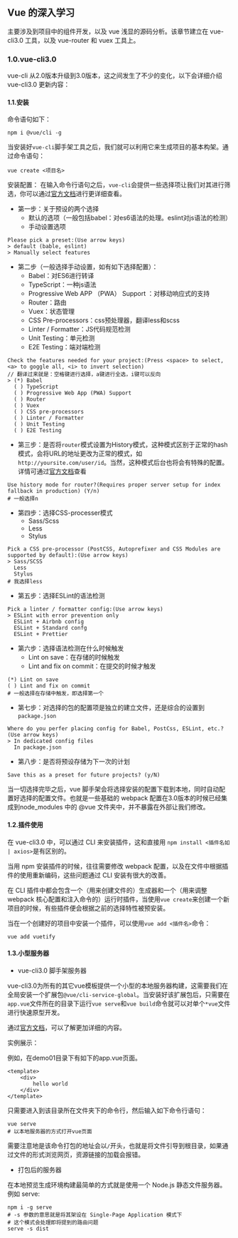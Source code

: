 ## Vue 的深入学习
主要涉及到项目中的组件开发，以及 vue 浅显的源码分析。该章节建立在 vue-cli3.0 工具，以及 vue-router 和 vuex 工具上。

### 1.0.vue-cli3.0

vue-cli 从2.0版本升级到3.0版本，这之间发生了不少的变化，以下会详细介绍 vue-cli3.0 更新内容：

#### 1.1.安装

命令语句如下：

```shell
npm i @vue/cli -g
```

当安装好`vue-cli`脚手架工具之后，我们就可以利用它来生成项目的基本构架。通过命令语句：

```shell
vue create <项目名>
```

安装配置：
在输入命令行语句之后，`vue-cli`会提供一些选择项让我们对其进行筛选，你可以通过[官方文档](https://cli.vuejs.org/zh/guide/creating-a-project.html)进行更详细查看。

- 第一步：关于预设的两个选择
  - 默认的选项（一般包括babel：对es6语法的处理。eslint对js语法的检测）
  - 手动设置选项

```shell
Please pick a preset:(Use arrow keys)
> default (bable, eslint)
> Manually select features
```

- 第二步（一般选择手动设置，如有如下选择配置）：
  - Babel：对ES6进行转译
  - TypeScript：一种js语法
  - Progressive Web APP （PWA） Support ：对移动响应式的支持
  - Router：路由
  - Vuex：状态管理
  - CSS Pre-processors：css预处理器，翻译less和scss
  - Linter / Formatter：JS代码规范检测
  - Unit Testing：单元检测
  - E2E Testing：端对端检测

```shell
Check the features needed for your project:(Press <space> to select, <a> to goggle all, <i> to invert selection)
// 翻译过来就是：空格键进行选择，a键进行全选，i键可以反向
> (*) Babel
  ( ) TypeScript
  ( ) Progressive Web App (PWA) Support
  ( ) Router
  ( ) Vuex
  ( ) CSS pre-processors
  ( ) Linter / Formatter
  ( ) Unit Testing
  ( ) E2E Testing
```

- 第三步：是否将`router`模式设置为History模式，这种模式区别于正常的hash模式，会将URL的地址更改为正常的模式，如`http://yoursite.com/user/id`。当然，这种模式后台也将会有特殊的配置。详情可通过[官方文档](https://router.vuejs.org/zh/guide/essentials/history-mode.html#%E5%90%8E%E7%AB%AF%E9%85%8D%E7%BD%AE%E4%BE%8B%E5%AD%90)查看

```shell
Use history mode for router?(Requires proper server setup for index fallback in production) (Y/n)
# 一般选择n
```

- 第四步：选择CSS-processer模式
  - Sass/Scss
  - Less
  - Stylus

```shell
Pick a CSS pre-processor (PostCSS, Autoprefixer and CSS Modules are supported by default):(Use arrow keys)
> Sass/SCSS
  Less
  Stylus
# 我选择less
```

- 第五步：选择ESLint的语法检测

```shell
Pick a linter / formatter config:(Use arrow keys)
> ESLint with error prevention only
  ESLint + Airbnb config
  ESLint + Standard confg
  ESLint + Prettier
```

- 第六步：选择语法检测在什么时候触发
  - Lint on save：在存储的时候触发
  - Lint and fix on commit：在提交的时候才触发

```shell
(*) Lint on save
( ) Lint and fix on commit
# 一般选择在存储中触发，即选择第一个
```

- 第七步：对选择的包的配置项是独立的建立文件，还是综合的设置到`package.json`

```shell
Where do you perfer placing config for Babel, PostCss, ESLint, etc.? (Use arrow keys)
> In dedicated config files
  In package.json
```

- 第八步：是否将预设存储为下一次的计划

```shell
Save this as a preset for future projects? (y/N)
```

当一切选择完毕之后，vue 脚手架会将选择安装的配置下载到本地，同时自动配置好选择的配置文件。也就是一些基础的 webpack 配置在3.0版本的时候已经集成到node_modules 中的 @vue 文件夹中，并不暴露在外部让我们修改。

#### 1.2.插件使用

在 vue-cli3.0 中，可以通过 CLI 来安装插件，这和直接用 `npm install <插件名如 | axios>`是有区别的。

当用 npm 安装插件的时候，往往需要修改 webpack 配置，以及在文件中根据插件的使用重新编码，这些问题通过 CLI 安装有很大的改善。

在 CLI 插件中都会包含一个（用来创建文件的）生成器和一个（用来调整 webpack 核心配置和注入命令的）运行时插件，当使用`vue create`来创建一个新项目的时候，有些插件便会根据之前的选择特性被预安装。

当在一个创建好的项目中安装一个插件，可以使用`vue add <插件名>`命令：

```shell
vue add vuetify
```



#### 1.3.小型服务器

- vue-cli3.0 脚手架服务器

vue-cli3.0为所有的其它vue模板提供一个小型的本地服务器构建，这需要我们在全局安装一个扩展包`@vue/cli-service-global`。当安装好该扩展包后，只需要在`app.vue`文件所在的目录下运行`vue serve`和`vue build`命令就可以对单个`*vue`文件进行快速原型开发。

通过[官方文档](https://cli.vuejs.org/zh/guide/prototyping.html)，可以了解更加详细的内容。

实例展示：

例如，在demo01目录下有如下的app.vue页面。

```vue
<template>
	<div>
        hello world
    </div>
</template>
```

只需要进入到该目录所在文件夹下的命令行，然后输入如下命令行语句：

```shell
vue serve
# 以本地服务器的方式打开vue页面
```

需要注意地是该命令打包的地址会以`/`开头，也就是将文件引导到根目录，如果通过文件的形式浏览网页，资源链接的加载会报错。

- 打包后的服务器

在本地预览生成环境构建最简单的方式就是使用一个 Node.js 静态文件服务器。例如 serve:

```shell
npm i -g serve
# -s 参数的意思就是将其架设在 Single-Page Application 模式下
# 这个模式会处理即将提到的路由问题
serve -s dist
```